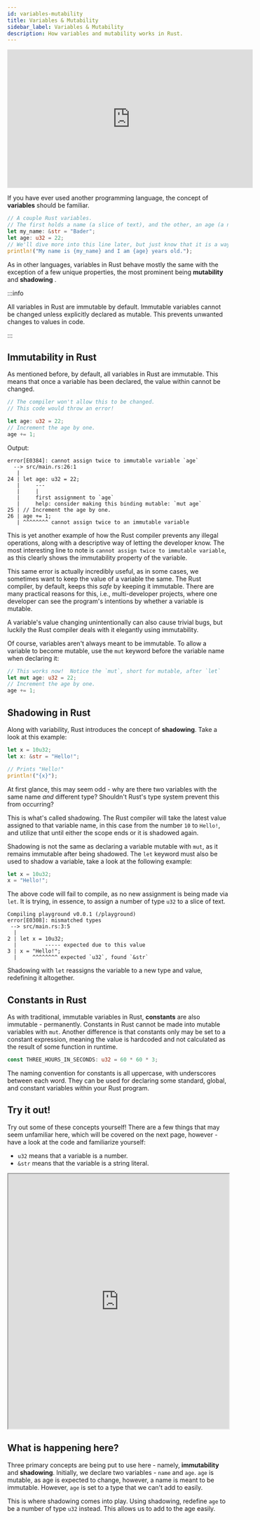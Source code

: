 ```yaml
---
id: variables-mutability
title: Variables & Mutability
sidebar_label: Variables & Mutability
description: How variables and mutability works in Rust.
---
```


<iframe width="560" height="315" src="https://www.youtube.com/embed/eE5x17yRzUA" title="YouTube video player" frameborder="0" allow="accelerometer; autoplay; clipboard-write; encrypted-media; gyroscope; picture-in-picture; web-share" allowfullscreen></iframe>

If you have ever used another programming language, the concept of **variables** should be familiar.

```rust
// A couple Rust variables.
// The first holds a name (a slice of text), and the other, an age (a number).
let my_name: &str = "Bader";
let age: u32 = 22;
// We'll dive more into this line later, but just know that it is a way to print information.
println!("My name is {my_name} and I am {age} years old.");
```

As in other languages, variables in Rust behave mostly the same with the exception of a few unique
properties, the most prominent being **mutability** and **shadowing** .

:::info

All variables in Rust are immutable by default. Immutable variables cannot be changed unless
explicitly declared as mutable. This prevents unwanted changes to values in code.

:::

## Immutability in Rust

As mentioned before, by default, all variables in Rust are immutable. This means that once a
variable has been declared, the value within cannot be changed.

```rust
// The compiler won't allow this to be changed.
// This code would throw an error!

let age: u32 = 22;
// Increment the age by one.
age += 1;
```

Output:

```console
error[E0384]: cannot assign twice to immutable variable `age`
  --> src/main.rs:26:1
   |
24 | let age: u32 = 22;
   |     ---
   |     |
   |     first assignment to `age`
   |     help: consider making this binding mutable: `mut age`
25 | // Increment the age by one.
26 | age += 1;
   | ^^^^^^^^ cannot assign twice to an immutable variable
```

This is yet another example of how the Rust compiler prevents any illegal operations, along with a
descriptive way of letting the developer know. The most interesting line to note is
`cannot assign twice to immutable variable`, as this clearly shows the immutability property of the
variable.

This same error is actually incredibly useful, as in some cases, we sometimes want to keep the value
of a variable the same. The Rust compiler, by default, keeps this _safe_ by keeping it immutable.
There are many practical reasons for this, i.e., multi-developer projects, where one developer can
see the program's intentions by whether a variable is mutable.

A variable's value changing unintentionally can also cause trivial bugs, but luckily the Rust
compiler deals with it elegantly using immutability.

Of course, variables aren't always meant to be immutable. To allow a variable to become mutable, use
the `mut` keyword before the variable name when declaring it:

```rust
// This works now!  Notice the `mut`, short for mutable, after `let`
let mut age: u32 = 22;
// Increment the age by one.
age += 1;
```

## Shadowing in Rust

Along with variability, Rust introduces the concept of **shadowing**. Take a look at this example:

```rust
let x = 10u32;
let x: &str = "Hello!";

// Prints "Hello!"
println!("{x}");
```

At first glance, this may seem odd - why are there two variables with the same name _and_ different
type? Shouldn't Rust's type system prevent this from occurring?

This is what's called shadowing. The Rust compiler will take the latest value assigned to that
variable name, in this case from the number `10` to `Hello!`, and utilize that until either the
scope ends or it is shadowed again.

Shadowing is not the same as declaring a variable mutable with `mut`, as it remains immutable after
being shadowed. The `let` keyword must also be used to shadow a variable, take a look at the
following example:

```rust
let x = 10u32;
x = "Hello!";
```

The above code will fail to compile, as no new assignment is being made via `let`. It is trying, in
essence, to assign a number of type `u32` to a slice of text.

```console
Compiling playground v0.0.1 (/playground)
error[E0308]: mismatched types
 --> src/main.rs:3:5
  |
2 | let x = 10u32;
  |         ----- expected due to this value
3 | x = "Hello!";
  |     ^^^^^^^^ expected `u32`, found `&str`
```

Shadowing with `let` reassigns the variable to a new type and value, redefining it altogether.

## Constants in Rust

As with traditional, immutable variables in Rust, **constants** are also immutable - permanently.
Constants in Rust cannot be made into mutable variables with `mut`. Another difference is that
constants only may be set to a constant expression, meaning the value is hardcoded and not
calculated as the result of some function in runtime.

```rust
const THREE_HOURS_IN_SECONDS: u32 = 60 * 60 * 3;
```

The naming convention for constants is all uppercase, with underscores between each word. They can
be used for declaring some standard, global, and constant variables within your Rust program.

## Try it out!

Try out some of these concepts yourself! There are a few things that may seem unfamiliar here, which
will be covered on the next page, however - have a look at the code and familiarize yourself:

- `u32` means that a variable is a number.
- `&str` means that the variable is a string literal.

<iframe width="100%" height="580" src="https://play.rust-lang.org/?version=stable&mode=debug&edition=2021&code=%2F%2F+%0Afn+main%28%29+%7B%0A%0A%2F%2F+We+start+by+creating+two+variables+-+one+is+mutable.%0A%2F%2F+In+the+context+of+this+program%2C+it+makes+sense+-+an+age+can+change%2C%0A%2F%2F+but+a+name+never+usually+changes.%0A%0Alet+age%3A+%26str+%3D+%2222%22%3B%0Alet+name%3A+%26str+%3D+%22Bader%22%3B%0A%0Aprintln%21%28%22%7Bname%7D%3A+%7Bage%7D%22%29%3B%0A%0A%2F%2F+Seems+there+is+a+problem.+Notice+the+age+isnt%27+a+number%2C+but+a+string+of+text%21%0A%2F%2F+It%27s+rather+cumbersome+to+have+to+add+numbers+to+strings+-+not+to+mention+very+impractical.%0A%2F%2F+How+can+we+change+that%3F%0A%0A%2F%2F+To+turn+a+string+into+a+number%2C+we+can+use+the+following+syntax%3A+%0A%2F%2F+age.parse%28%29.unwrap%28%29%3B%0A%2F%2F+Write+a+variable+that+shadows+the+existing+%60age%60+variable+as+a+number.%0A%2F%2F+Make+sure+you+declare+it+as+mutable.%0A%2F%2F+Lastly%2C+add+one+to+it+to+increment+the+age+%28one+year+as+passed%21%29%0A%0Alet+mut+age%3A+u32+%3D+age.parse%28%29.unwrap%28%29%3B%0Aage+%2B%3D+1%3B%0Aprintln%21%28%22%7Bname%7D%3A+%7Bage%7D%22%29%3B%0A%0A%2F%2F+What+has+changed+here%3F+Hint%3A+Take+a+look+at+age+and+see%21%0A%0A%7D"></iframe>

## What is happening here?

Three primary concepts are being put to use here - namely, **immutability** and **shadowing**.
Initially, we declare two variables - `name` and `age`. `age` is mutable, as age is expected to
change, however, a name is meant to be immutable. However, `age` is set to a type that we can't add
to easily.

This is where shadowing comes into play. Using shadowing, redefine `age` to be a number of type
`u32` instead. This allows us to add to the age easily.

